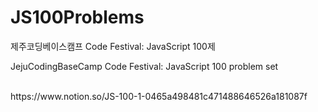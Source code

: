 # JS100Problems
<p>제주코딩베이스캠프 Code Festival: JavaScript 100제</p>
<p>JejuCodingBaseCamp Code Festival: JavaScript 100 problem set</p>
<br>
https://www.notion.so/JS-100-1-0465a498481c471488646526a181087f
